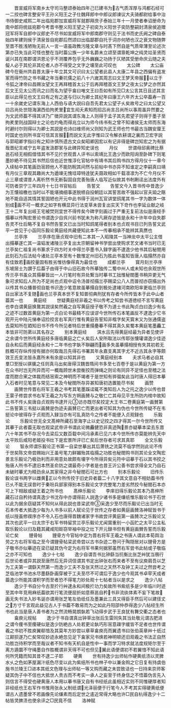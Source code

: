 <!-- { "loadSidebar": true } -->
　　晋宣威将军南乡太守司马整颂泰始四年己巳建书为古气质浑厚与鸿都石经可一二挍也碑言整安平王孙义阳王之子仕魏拜郎中中郎议郎谏议大夫骑都尉给事中治书侍御史咸熙二年出临宛郡加宣威将军就郡拜庶子泰始三年十一月使者奉诏册命为南中郎将统兹宛郡今考晋书整义阳王望之子初奕为义阳世子奕防整嗣封清泉侯追赠冠军将军自郎中议郎史不尽书如宣威将军中郎南郡守则见于法书而史氏阙之碑自泰始四年建则侯于清泉皆自宛郡后然颂曰出临鄙郡自托于词亦何陋也汉之衰文物随弊至晋不胜浅陋殆无前人一言一语虽政教污隆文章与时髙下然自是气质卑薄至论述次第亦已失当此可怪也整在当时葢公族一少年名爵未立颂至谓禀乾坤之纯灵竝圣贤而诞兴其在南郡谓洪恩沦乎不测覆养包乎无外巍巍之功扬于仄陋其受册命庆云随之夫儗人必于其伦非其伦者人亦不得受之文字之壊至此可叹也
　　太公碑
　　太公庙碑今在衞州共县晋太康十年立其文可识曰太公望者此县人太康二年县之西偏有盗发冡而得竹防之书书藏之年当秦坑儒之前八十六嵗其周志曰文王梦天帝服以立于令狐之津帝曰昌赐汝望文王再拜稽首太公于后再拜稽首文王梦之夜太公梦之亦然其后文王见太公而讯之曰而名为望乎畣曰唯文王曰吾如有所见□太公言其日且述其言臣以此得见也文王曰有之有之遂与归以为卿士其纪年曰康王六年齐太公卒葢寿一百一十余嵗史记谓东海上人西伯与语大説曰自吾先君太公望子乆矣故号之曰太公望又曰吕尚处世隠海濵西伯拘羑里宜生闳夭素知而招吕尚言吕尚所以事周虽异然要之为文武师葢不得其详乃广徴异説其谓东海上人则得于孟子其先君望子则得于墨子至拘羑里则战国辩士之论也灼龟而得兆立以为师今纬书有之曾不知诸侯无太师而东海时避纣尔则得以为卿士其説是也诗曰维师尚父则知为武王师也竹书最古当魏安厘王时国史也则所书宜可信其言服而説文无此字惟曰汉令解衣耕谓之襄而卫宏字説与郭昭卿字指曰有之知许慎所遗古文众矣昭卿因宏以有记非得是碑岂知宏之为有据哉晋纪言咸宁五年盗发汲郡冡与此碑异知史误也
　　月仪
　　世谓母邱奥碑比蔡邕石经无相假借惜其书不见扵世观晋人评书以索靖比王逸少而欧阳询至卧碑下则笔墨妙絶不待见其书然后信也近世惟淳化官帖中有靖书其后购书四方得月仪十一章今入续帖中其笔画劲宻顾他人不能防睨其间然与前帖中书亦异不知谁定之李嗣真曰靖有月仪三章观其趣尚大为遒竦无愧珪璋特逹犹夫聂政相如千载凛凛为不亡今月仪不止三章或谓昔人离析然书无断裂固自完善殆唐人临写近似故其书剞劂迳出法度外有可防者崇宁三年四月十七日书官帖后
　　告誓文
　　告誓文今入晋书传中昔逸少为王懐祖檄也当时以不能堪摘细事遂脱帻自投朝廷以其誓苦故不强起以官夫廹之陿地不能自适其情其誓固陋也开元中此书得于润州瓦官讲堂鸱尾其书一字为数体一体别成画不可一概求之如字有横显异行法变草未尝复出实天下竒作也李延业献之岐王十二年复出岐王宅被焚则宜世不得传矣今碑字刻画过于严重无复前法似是唐经手搨摹以传陶宏景论书谓逸少自呉兴前书犹未为称凡厥存迹皆是永和十许年中自失郡告灵不仕后略不复自书然告誓文已出当时知鸱尾得者别本也贞观书目已列告誓文武平一尝见于小函同乐毅论黄庭经共藏便知此本不一传摹相承不能辨其真赝也
　　兰亭序
　　兰亭序在唐贞观中旧有二本其一入昭陵其一当神龙中太平公主借出搨摹遂亡其一温韬发诸陵兰亭复出太宗朝留神书学尝出使购求艺文诸书当时已无兰亭矣仁祖复尚书篆求于四方时关中得兰亭墨书入録字画不逮逸少他书其后秘閤用此刻石为后法帖今诸处兰亭本至有十数惟定州旧石为胜此书虽知皆唐人临搨然亦自有佳致若画挍量固有胜劣惟彷像得真为最佳也
　　成都兰亭
　　寳月刻兰亭序东坡居士为讃于后葢子由得于中山旧石故今所摹独传二蜀中州人或未知也余观世所传兰亭书虽众其搨摹皆出一人行笔时有异处繋当时摹书工拙惟秘閤墨书稍异更无气象可求知后人所为不足尚也贞观中诏令汤普彻搨兰亭赐梁公八人而普彻亦窃搨出外以传其书众播普彻自能书识逸少笔意故虽摹搨自到极处逮褚河南欧阳率更临兰亭则自出家法不复随画也兰亭真本世不复知普彻典刑犹有存者今所传皆本于此中山者葢其一也
　　黄庭经
　　世疑黄庭经非羲之书以传考之知尝书道徳经不言写黄庭也李白谓黄庭换鵞其説误矣然羲之自写黄庭授子敬不为道士书此陶贞白曰逸少有名之迹不过数首黄庭为第一贞白论书最精不应误谬今世所传石本笔画反不逮逸少它书观开元中陆元悌奉诏捡挍言右军真行惟有黄庭告誓知非楷字矣天寳末又为张通儒盗去莫知所在廼知旧书不传今所见者特后世重搨疉摹不得其真久矣蜀本黄庭笔墨麤工本皆非可防苐以其名存之
　　别本黄庭经
　　淇水吕先得黄庭经最为异者见使评之余谓今世所传黄庭经多唐临黄庭之亡乆矣后人安所取法以传耶张懐瓘谓逸少佳迹自永和后而黄庭经永和十二年书也字埶不聨翩而画多失虽摹搨相授有失其初若无胜概可存纵传授有据亦何取哉吕先得石书署其年永嘉支离其字尤不近古其永字等颇效王氏变法皆永嘉所未有余是以知其非也
　　又黄庭经别本
　　夫求马者必自其羣□至授以骐骥之任则真马出矣唐得汉魏晋隋间书多至七百卷于是以黄庭为第一方在众书时岂无所异而可一概哉顾世未尝衡挍而弹绳之则论有同异不足怪也至稽之法度而脗合宷之体裁而结宻索之神明而不竭者于是世知有骅骝矣此当时唐人得旧本摹入石者时见笔意与常见二本及今秘閤所存异甚知唐初选置能尽书矣
　　画赞
　　画賛世传晋右将军王羲之书考其笔墨蹊迳辄不类知后人为之托之逸少以传也昔王蒙子修尝求书右军王羲之为写东方朔画賛与之敬仁亡其母见平生所防内棺中故知此书不传乆矣唐自贞观购书逮开元访亦既尽矣挍定大王书二卷黄庭第一画賛第二告誓第三韦挺以画賛是伪迹夫画賛已亡而更出者可知其为伪也今世所传疑不在韦挺论中彼得存于贞观而入録当亦有可乱真防今之传者不能便入贞观録也
　　乐毅论
　　乐毅论世无全文髙绅所藏石至海字止以史记挍之四才得其一尔今世所传又其摹于此者葢无取也观梁武帝评书谓此论微麤健恐非真迹陶景亦疑摹本梁去东晋六十年其书不存况今去梁后又数百载中间冯承素已见六本今世所传亦莫能辨先天中太平败后咸阳老姬投书灶下是宏景所评已亡矣后世存者可求其真耶
　　全文乐毅论
　　智永师谓乐毅论正书第一自梁世摹出其后萧铣之流莫不临学然则此论不传于世矣陈文帝尝赐始兴王虽号笔力鲜媚殆其临搨之功胜也秘閤购书则其论全文陶宏景言乐毅论乃极劲利而非用意处故颇有壊字今所得异矣元符中诏摹于石以其书挍之殆唐人所书不逮旧本然圣俞防之谓最奇小字者是也昔王沂公善书尝求得全文乃自石未破时摹尤为精劲余从其家得之非今秘閤石可比方也
　　别本乐毅论
　　旧传乐毅论误书两字以雌黄正以今所传挍于旧史异者葢二十八字其文意自不相妨葢书传已乆不能无误昔时于秦玢兵部家得别本乐毅论文字完整笔力差劣然挍今秘閤石本亦可上下相敌或疑王着之所书也
　　髙绅乐毅论
　　李庠旧得乐毅论其本乃髙绅所藏石过自矜持谓真逸少书沈存中亦谓得前人説逸少诸书多是缣纸惟乐毅论书于石世以此为据余窃疑其不知何从得此説也昔梁武帝采逸少至尽而乐毅论已出当时无石本传者大抵逸少每为人书多以前人赋论见于世传之存者如黄庭画賛洛神赋皆书于纸以授虽修禊序亦不令入石也唐得晋魏诸家字书故尝评黄庭第一画賛次之乐毅论又其次也武平一曰太宗于右军书特留赏兰亭乐毅论尤闻寳重别一小函贮之太平公主私取乐毅论以归及籍其藏咸阳妪窃举袖中投之灶下开元録书但有黄庭画賛告誓而乐毅论亡矣
　　貍骨帖
　　貍骨方今官帖中定为晋右将军王羲之书唐人谓此本荀舆治劳之方右将军临之至今谓貍骨帖梁武帝尝以古书杂迹二卷问于陶隠居对以貍骨方是子敬书亦似摹迹在梁已疑其伪今定为右将军书果何据邪虽然右军尝书此帖或子敬临之亦不可知也
　　逸少十七帖
　　逸少自谓吾书比钟繇当抗衡比张芝艸犹当鴈行后世论者或异其説至唐然后无异词信谓其书定出钟张右而来者不至有议庾肩吾以芝为工夫第一谓繇天然第一而逸少工夫不及张天然过之天然不及钟工夫过之然尝考之芝临池学书池水尽墨繇卧画穿被于工夫至尽不可谓后于逸少也今观其书卓荦天成者葢逸少所能其谓积学而至者恐不得笔力妙处观十七帖者当以是求之
　　逸少八帖
　　逸少于书自分今古至扵行艸逮永和间极扵功力矣故所书紫纸多是少年临川时迹至其中年竞用麻纸葢欲其行笔流便屈折如意蔡邕自矜书非流纨体素不妄下笔故画无失书法入妙韦诞亦谓用张芝笔左伯纸任及墨兼此三具又得臣手然后可以建径丈之方寸千言观此益见古人于书葢不敢易而为之如此丹阳邵仲恭得逸少八帖经生所书也此当是唐人善书者为之然流畅晃朗埶若飞动得步武于王良犹有舞交衢之态者也
　　畣庾元规帖
　　逸少于书自谓真出钟草出张后生雷同失其当处敬元谓古肥进之谓今痩书至痩硬似是逸少防絶古人处若更论埶巧形宻意疎字缓皆不足者也世传谓羲之书初不胜庾翼郗愔及其莫年方妙尝以章草畣庾亮而翼遗书曰张伯英章艸十纸过江颠狈遂乃亡矣常叹妙迹永絶忽见足下畣家兄书焕若神明顿还旧观羲之书法正自然功胜岂待积学而至哉议者不知书有天机自是性中一事而学习特求就法度规矩尔至于离方遁圜不守绳墨自作胜概谓非天得不可也但见翼此语便谓初不若翼愔不知此语何所凭籍而知其昔不逮二子耶
　　硬黄
　　世有持逸少出师帖作硬黄纸渍以灵脾水乆之色如茅屋漏汁纸色尽变以此为紫纸所书也林子中以兼金购之它日复有持虞伯施书兰陵王□进本其纸文色理与出师帖一等又购而藏之未尝致诘也一日持来京师客疑其伪子中不信也大抵世人贵古而不考实一承人之妄至于终身信之不悟葢伪言先入则信言不得受也硬黄唐人本用以摹书唐又自有书经纸此虽相近实则不同惟硬厚者知非经纸也王右军作书惟用张永乂制纸谓光泽丽便于行笔今人不考其实得硬黄纸便谓古人遗墨曾不若画像先论缣素而后定世之逺近常得大略也许□民自杭得逸少十二帖皆灵脾渍也使余评之□民竟不信
　　洛神赋
